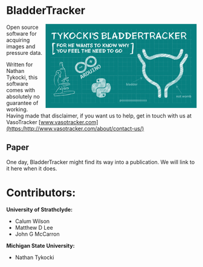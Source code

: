BladderTracker
======
<img src="v1-0-2/Bladder_SPLASH.gif " width="400" align="right">

Open source software for acquiring images and pressure data. 

Written for Nathan Tykocki, this software comes with absolutely no guarantee of working. Having made that disclaimer, if you want us to help, get in touch with us at VasoTracker [www.vasotracker.com](https:/http://www.vasotracker.com/about/contact-us/)

## Paper
One day, BladderTracker might find its way into a publication. We will link to it here when it does.

# Contributors:
**University of Strathclyde:**
* Calum Wilson
* Matthew D Lee
* John G McCarron

**Michigan State University:**
* Nathan Tykocki
